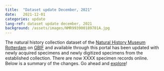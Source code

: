 ```yaml
---
title:  "Dataset update December, 2021"
date:   2021-12-01
categories: update
lang-ref: dataset update december, 2021
background: /assets/images/NMR993900189701A.jpg
---
```


The natural history collection dataset of the [Natural History Museum Rotterdam](https://www.hetnatuurhistorisch.nl/en) on [GBIF](https://www.gbif.org/) and available through this portal has been updated with newly acquired specimens and newly digitized specimens from the established collection. There are now XXXX specimen records online. Below is a summary of the changes. Go ahead and [explore](https://hp-nhm-rotterdam.gbif-staging.org/data)!
